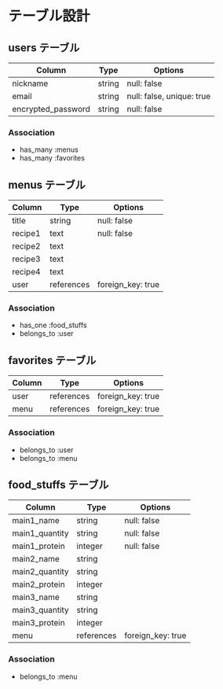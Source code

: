 # テーブル設計

## users テーブル

| Column             | Type   | Options                   |
| ------------------ | ------ | ------------------------- |
| nickname           | string | null: false               |
| email              | string | null: false, unique: true |
| encrypted_password | string | null: false               |

### Association

- has_many :menus
- has_many :favorites

## menus テーブル

| Column                 | Type          | Options           |
| ---------------------- | ------------- | ----------------- |
| title                  | string        | null: false       |
| recipe1                | text          | null: false       |
| recipe2                | text          |                   |
| recipe3                | text          |                   |
| recipe4                | text          |                   |
| user                   | references    | foreign_key: true |


### Association

- has_one :food_stuffs
- belongs_to :user

## favorites テーブル

| Column        | Type          | Options           |
| ------------- | ------------- | ----------------- |
| user          | references    | foreign_key: true |
| menu          | references    | foreign_key: true |


### Association

- belongs_to :user
- belongs_to :menu

## food_stuffs テーブル

| Column           | Type          | Options           |
| ---------------- | ------------- | ----------------- |
| main1_name       | string        | null: false       | 
| main1_quantity   | string        | null: false       |
| main1_protein    | integer       | null: false       |
| main2_name       | string        |                   | 
| main2_quantity   | string        |                   |
| main2_protein    | integer       |                   |
| main3_name       | string        |                   | 
| main3_quantity   | string        |                   |
| main3_protein    | integer       |                   |
| menu             | references    | foreign_key: true |

### Association

- belongs_to :menu
